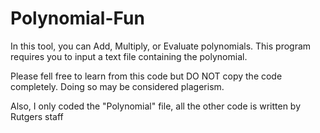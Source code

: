 # Polynomial-Fun
In this tool, you can Add, Multiply, or Evaluate polynomials. This program requires you to input a text file containing the polynomial. 

Please fell free to learn from this code but DO NOT copy the code completely. Doing so may be considered plagerism.

Also, I only coded the "Polynomial" file, all the other code is written by Rutgers staff

